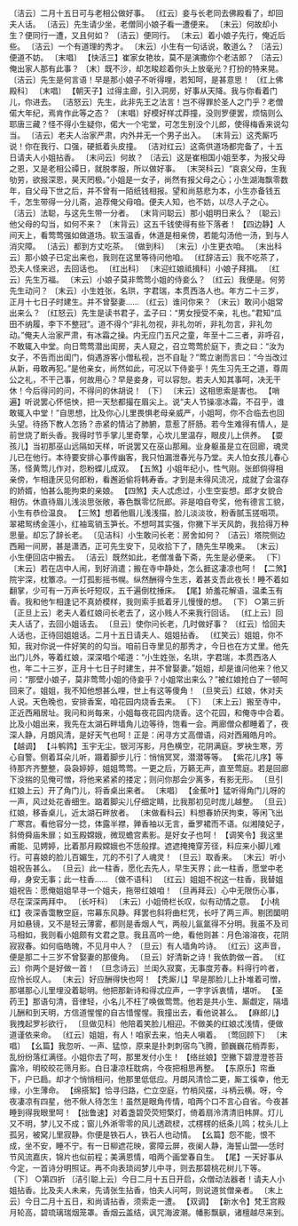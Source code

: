 <!-- { "loadSidebar": true } -->
〔洁云〕二月十五日可与老相公做好事。
〔红云〕妾与长老同去佛殿看了，却回夫人话。
〔洁云〕先生请少坐，老僧同小娘子看一遭便来。
〔末云〕何故却小生？便同行一遭，又且何如？
〔洁云〕便同行。
〔末云〕着小娘子先行，俺近后些。
〔洁云〕一个有道理的秀才。
〔末云〕小生有一句话说，敢道么？
〔洁云〕便道不妨。
〔末唱〕
【快活三】崔家女艳妆，莫不是演撒你个老洁郎？
〔洁云〕俺出家人那有此事？
〔末〕既不沙，却怎睃趁着你头上放毫光？打扮的特来晃。
〔洁云〕先生是何言语！早是那小娘子不听得哩，若知呵，是甚意思！
〔红上佛殿科〕
〔末唱〕
【朝天子】过得主廊，引入洞房，好事从天降。我与你看着门儿，你进去。
〔洁怒云〕先生，此非先王之法言！岂不得罪於圣人之门乎？老僧偌大年纪，焉肯作此等之态？
〔末唱〕好模好样忒莽撞，没则罗便罢，烦恼则么耶唐三藏？怪不得小生疑你，偌大一个宅堂，可怎生别没个儿郎，使得梅香来说勾当。
〔洁云〕老夫人治家严肃，内外并无一个男子出入。
〔末背云〕这秃厮巧说！你在我行、口强，硬抵着头皮撞。
〔洁对红云〕这斋供道场都完备了，十五日请夫人小姐拈香。
〔末问云〕何故？
〔洁云〕这是崔相国小姐至孝，为报父母之恩，又是老相公禫日，就脱孝服，所以做好事。
〔末哭科云〕“哀哀父母，生我劬劳，欲报深恩，昊天罔极。”小姐是一女子，尚然有报父母之心；小生湖海飘零数年，自父母下世之后，并不曾有一陌纸钱相报。望和尚慈悲为本，小生亦备钱五千，怎生带得一分儿斋，追荐俺父母咱。便夫人知，也不妨，以尽人子之心。
〔洁云〕法聪，与这先生带一分者。
〔末背问聪云〕那小姐明日来么？
〔聪云〕他父母的勾当，如何不来？
〔末背云〕这五千钱使得有些下落者！
【四边静】人间天上，看莺莺强如做道场。软玉温香，休道是相亲傍，若能勾汤他一汤，到与人消灾障。
〔洁云〕都到方丈吃茶。
〔做到科〕
〔末云〕小生更衣咱。
〔末出科云〕那小娘子已定出来也，我则在这里等待问他咱。
〔红辞洁云〕我不吃茶了，恐夫人怪来迟，去回话也。
〔红出科〕
〔末迎红娘祗揖科〕小娘子拜揖。
〔红云〕先生万福。
〔末云〕小娘子莫非莺莺小姐的侍妾么？
〔红云〕我便是。何劳先生动问？
〔末云〕小生姓张，名珙，字君瑞，本贯西洛人也。年方二十三岁，正月十七日子时建生。并不曾娶妻……
〔红云〕谁问你来？
〔末云〕敢问小姐常出来么？
〔红怒云〕先生是读书君子，孟子曰：“男女授受不亲，礼也。”君知“瓜田不纳履，李下不整冠”。道不得个“非礼勿视，非礼勿听，非礼勿言，非礼勿动。”俺夫人治家严肃，有冰霜之操。内无应门五尺之童，年至十二三者，非呼召，不敢辄入中堂。向日莺莺潜出闺房，夫人窥之，召立莺莺於庭下，责之曰：“汝为女子，不告而出闺门，倘遇游客小僧私视，岂不自耻？”莺立谢而言曰：“今当改过从新，毋敢再犯。”是他亲女，尚然如此，可况以下侍妾乎！先生习先王之道，尊周公之礼，不干己事，何故用心？早是妾身，可以容恕。若夫人知其事呵，决无干休！今后得问的问，不得问的休胡说！
〔下〕
〔末云〕这相思索是害也。
【哨遍】听说罢心怀悒怏，把一天愁都撮在眉尖上。说“夫人节操凛冰霜，不召乎，谁敢辄入中堂！”自思想，比及你心儿里畏惧老母亲威严，小姐呵，你不合临去也回头望。待扬下教人怎扬？赤紧的情沾了肺腑，意惹了肝肠。若今生难得有情人，是前世烧了断头香。我得时节手掌儿里奇擎，心坎儿里温存，眼皮儿上供养。
【耍孩儿】当初那巫山远隔如天样，听说罢又在巫山那厢。业身躯虽是立在回廊，魂灵儿已在他行。本待要安排心事传幽客，我只怕漏泄春光与乃堂。夫人怕女孩儿春心荡，怪黄莺儿作对，怨粉蝶儿成双。
【五煞】小姐年纪小，性气刚。张郎倘得相亲傍，乍相逢厌见何郎粉，看邂逅偷将韩寿香。才到是未得风流况，成就了会温存的娇婿，怕甚么能拘束的亲娘。
【四煞】夫人忒虑过，小生空妄想。郎才女貌合相仿。休直待眉儿浅淡思张敞，春色飘零忆阮郎。非是咱自夸奖，他有德言工貌，小生有恭俭温良。
【三煞】想着他眉儿浅浅描，脸儿淡淡妆，粉香腻玉搓咽项。翠裙鸳绣金莲小，红袖鸾销玉笋长。不想呵其实强，你撇下半天风韵，我拾得万种思量。却忘了辞长老。
〔见洁科〕小生敢问长老：房舍如何？
〔洁云〕塔院侧边西厢一间房，甚是潇洒，正可先生安下，见收拾下了，随先生早晚来。
〔末云〕小生便回店中搬去。
〔洁云〕既然如此，老僧准备下斋，先生是必便来。
〔下〕
〔末云〕若在店中人闹，到好消遣；搬在寺中静处，怎么捱这凄凉也呵！
【二煞】院宇深，枕簟凉。一灯孤影摇书幌。纵然酬得今生志，着甚支吾此夜长！睡不着如翻掌，少可有一万声长吁短叹，五千遍倒枕捶床。
【尾】娇羞花解语，温柔玉有香。我和他乍相逢记不真娇模样，我则索手抵着牙儿慢慢的想。
〔下〕
○第三折
〔正旦上云〕老夫人着红娘问长老去了，这小贱人不来我行回话。
〔红上云〕回夫人话了，去回小姐话去。
〔旦云〕使你问长老，几时做好事？
〔红云〕恰回夫人话也，正待回姐姐话。二月十五日请夫人、姐姐拈香。
〔红笑云〕姐姐，你不知，我对你说一件好笑的的勾当。咱前日寺里见的那秀才，今日也在方丈里。他先出门儿外，等着红娘，深深唱个喏道：“小生姓张，名珙，字君瑞，本贯西洛人也，年二十三岁，正月十七日子时建生，并不曾娶妻。”姐姐，却是谁问他来？他又问：“那壁小娘子，莫非莺莺小姐的侍妾乎？小姐常出来么？”被红娘抢白了一顿呵回来了。姐姐，我不知他想甚么哩，世上有这等傻角！
〔旦笑云〕红娘，休对夫人说。天色晚也，安排香案，咱花园内烧香去来。
〔下〕
〔末上云〕搬至寺中，正近西厢居址。我问和尚每来，小姐每夜花园内烧香。这个花园，和俺寺中合着。比及小姐出来，我先在太湖石畔墙角儿边等待，饱看一会。两廊僧众都睡着了，夜深人静，月朗风清，是好天气也呵！正是：闲寻方丈高僧语，闷对西厢皓月吟。
【越调】
【斗鹌鹑】玉宇无尘，银河泻影，月色横空，花阴满庭。罗袂生寒，芳心自警。侧着耳朵儿听，蹑着脚步儿行：悄悄冥冥，潜潜等等。
【紫花儿序】等待那齐齐整整，袅袅婷婷，姐姐莺莺。一更之后，万籁无声，直至莺庭。若是回廊下没揣的见俺可憎，将他来紧紧的搂定；则问你那会少离多，有影无形。
〔旦引红娘上云〕开了角门儿，将香桌出来者。
〔末唱〕
【金蕉叶】猛听得角门儿呀的一声，风过处花香细生。踮着脚尖儿仔细定睛，比我那初见时庞儿越整。
〔旦云〕红娘，移香桌儿，近太湖石畔放者。
〔末做看科云〕料想春娇厌拘束，等闲飞出广寒宫。看他容分一捻，体露半襟，亸香袖以无言，垂罗裙而不语。似湘陵妃子，斜倚舜庙朱扉；如玉殿嫦娥，微现蟾宫素影。是好女子也呵！
【调笑令】我这里甫能、见娉婷，比着那月殿嫦娥也不恁般撑。遮遮掩掩穿芳径，料应来小脚儿难行。可喜娘的脸儿百媚生，兀的不引了人魂灵！
〔旦云〕取香来。
〔末云〕听小姐祝告甚么。
〔旦云〕此一柱香，愿化去先人，早生天界；此一柱香，愿堂中老母，身安无事；此一柱香……
〔做不语科〕
〔红云〕姐姐不祝这一柱香，我替姐姐祝告：愿俺姐姐早寻一个姐夫，拖带红娘咱！
〔旦再拜云〕心中无限伤心事，尽在深深两拜中。
〔长吁科〕
〔末云〕小姐倚栏长叹，似有动情之意。
【小桃红】夜深香霭散空庭，帘幕东风静。拜罢也斜将曲栏凭，长吁了两三声。剔团圞明月如悬镜，又不是轻云薄雾，都则是香烟人气，两般儿氤氲得不分明。我虽不及司马相如，我则看小姐颇有文君之意。我且高吟一绝，看他则甚：月色溶溶夜，花阴寂寂春。如何临皓魄，不见月中人？
〔旦云〕有人墙角吟诗。
〔红云〕这声音，便是那二十三岁不曾娶妻的那傻角。
〔旦云〕好清新之诗！我依韵做一首。
〔红云〕你两个是好做一首！
〔旦念诗云〕兰闺久寂寞，无事度芳春。料得行吟者，应怜长叹人。
〔末云〕好应酬得快也呵！
【秃厮儿】早是那脸儿上扑堆着可憎，那堪那心儿里埋没着聪明。他把那新诗和得忒应声，一字字诉衷情，堪听。
【圣药王】那语句清，音律轻，小名儿不枉了唤做莺莺。他若是共小生、厮觑定，隔墙儿酬和到天明，方信道惺惺的自古惜惺惺。我撞出去，看他说甚么。
【麻郎儿】我拽起罗衫欲行，
〔旦做见科〕他陪着笑脸儿相迎。不做美的红娘忒浅情，便做道谨依来命。
〔红云〕姐姐，有人！咱家去来，怕夫人嗔着。
〔莺回顾下〕
〔末唱〕
【幺篇】我忽听、一声、猛惊，原来是扑刺刺宿鸟飞腾，颤巍巍花梢弄影，乱纷纷落红满径。小姐你去了呵，那里发付小生！
【络丝娘】空撇下碧澄澄苍苔露冷，明皎皎花筛月影。白日凄凉枉耽病，今夜把相思再整。
【东原乐】帘垂下，户已扃。却才个悄悄相问，他那里低低应。月朗风清恰二更，厮工徯幸，他无缘，小生薄命。
【绵搭絮】恰寻归路，伫立空庭，竹梢风摆，斗柄云横。呀，今夜凄凉有四星，他不偢人待怎生！虽然是眼角传情，咱两个口不言心自省。今夜甚睡到得我眼里呵！
【拙鲁速】对着盏碧荧荧短檠灯，倚着扇泠清清旧帏屏。灯儿又不明，梦儿又不成；窗儿外淅零零的风儿透疏棂，忒楞楞的纸条儿鸣；枕头儿上孤另，被窝儿里寂静。你便是铁石人，铁石人也动情。
【幺篇】怨不能，恨不成，坐不安，睡不宁。有一日柳遮花映，雾障云屏，夜阑人静，海誓山盟──恁时节风流嘉庆，锦片也似前程；美满恩情，咱两个画堂春自生。
【尾】一天好事从今定，一首诗分明照证。再不向表琐闼梦儿中寻，则去那碧桃花树儿下等。
〔下〕
○第四折
〔洁引聪上云〕今日二月十五日开启，众僧动法器者！请夫人小姐拈香。比及夫人未来，先请张生拈香，怕夫人问呵，则说道贫僧亲者。
〔末上云〕今日二月十五日，和尚请拈香，须索走一遭。
【双调】
【新水令】梵王宫殿月轮高，碧琉璃瑞烟笼罩。香烟云盖结，讽咒海波潮。幡影飘飖，诸檀越尽来到。

